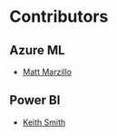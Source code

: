 # Contributors

## Azure ML
- [Matt Marzillo](https://www.linkedin.com/in/matt-marzillo-95614424)


## Power BI
- [Keith Smith](https://www.linkedin.com/in/keithrsmith/)

